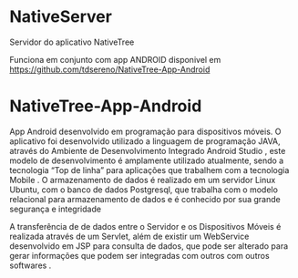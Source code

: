 # NativeServer
Servidor do aplicativo NativeTree

 Funciona em conjunto com app ANDROID disponivel em https://github.com/tdsereno/NativeTree-App-Android

# NativeTree-App-Android
  App Android desenvolvido em programação para dispositivos móveis.
  O aplicativo foi desenvolvido utilizado a linguagem de programação JAVA,
através do Ambiente de Desenvolvimento Integrado Android Studio , este modelo de
desenvolvimento é amplamente utilizado atualmente, sendo a tecnologia “Top de linha”
para aplicações que trabalhem com a tecnologia Mobile .
  O armazenamento de dados é realizado em um servidor Linux Ubuntu, com o
banco de dados Postgresql, que trabalha com o modelo relacional para armazenamento
de dados e é conhecido por sua grande segurança e integridade


  A transferência de de dados entre o Servidor e os Dispositivos Móveis é realizada
através de um Servlet, além de existir um WebService desenvolvido em JSP para
consulta de dados, que pode ser alterado para gerar informações que podem ser
integradas com outros com outros softwares .

